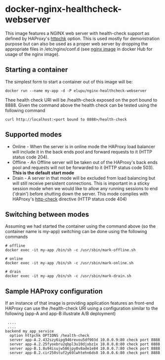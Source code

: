 # docker-nginx-healthcheck-webserver
This image features a NGINX web server with health-check support as defined
by HAProxy's [httpchk][1] option. This is used mostly for demonstration purpose
but can also be used as a proper web server by dropping the appropriate files
in /etc/nginx/conf.d (see [nginx image][2] in docker Hub for usage of the nginx
image).

## Starting a container
The simplest form to start a container out of this image will be:
```
docker run --name my-app -d -P elupu/nginx-healthcheck-webserver
```

Thee health check URI will be /health-check exposed on the port bound to 8888.
Given the command above the health check can be tested using the following command
```
curl http://localhost:<port bound to 8888>/health-check
```

## Supported modes
* Online - When the server is in online mode the HAProxy load balancer will
 include it in the back ends pool and forward requests to it (HTTP status code
   204).
* Offline - An Offline server will be taken out of the HAProxy's back ends pool
 and requests will not be forwarded to it (HTTP status code 503). **This is the
 default start mode**
* Drain - A server in that mode will be excluded from load balancing but will
 still receive persistent connections. This is important in a sticky session mode
 when we would like to allow any running sessions to end ('drain') before shutting
 down the server. This mode complies with HAProxy's [http-check][3] directive (HTTP
   status code 404)

## Switching between modes
Assuming we had started the container using the command above (so the container
  name is my-app) switching can be done using the following commands
  ```
  # offline
  docker exec -it my-app /bin/sh -c /usr/sbin/mark-offline.sh

  # online
  docker exec -it my-app /bin/sh -c /usr/sbin/mark-online.sh

  # drain
  docker exec -it my-app /bin/sh -c /usr/sbin/mark-drain.sh
  ```

## Sample HAProxy configuration
If an instance of that image is providing application features an front-end
HAProxy can use the /health-check URI using a configuration similar to  the
following (app-A and app-B illustrate A/B deployment)
```
 ....
 ....
backend my_app_service
  option httpchk OPTIONS /health-check
  server app-A.2.432szy6ipg946revou5df903d 10.0.0.9:80 check port 8888
  server app-A.2.25fyoebru2qbpl3u10djxbz1x 10.0.0.8:80 check port 8888
  server app-B.1.8u94isujw586jpy0v8ade1e84 10.0.0.7:80 check port 8888
  server app-B.2.cir250stuf2y69lwhtehn6ds0 10.0.0.6:80 check port 8888

```
[1]: https://cbonte.github.io/haproxy-dconv/1.8/configuration.html#4-option%20httpchk
[2]: https://hub.docker.com/_/nginx/
[3]: https://cbonte.github.io/haproxy-dconv/1.8/configuration.html#http-check
